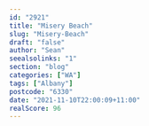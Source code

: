 ```yaml
---
id: "2921"
title: "Misery Beach"
slug: "Misery-Beach"
draft: "false"
author: "Sean"
seealsolinks: "1"
section: "blog"
categories: ["WA"]
tags: ["Albany"]
postcode: "6330"
date: "2021-11-10T22:00:09+11:00"
realScore: 96
---
```


